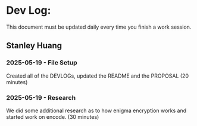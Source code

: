 # Dev Log:

This document must be updated daily every time you finish a work session.

## Stanley Huang

### 2025-05-19 - File Setup

Created all of the DEVLOGs, updated the README and the PROPOSAL (20 minutes)

### 2025-05-19 - Research
We did some additional research as to how enigma encryption works and started work on encode. (30 minutes)
